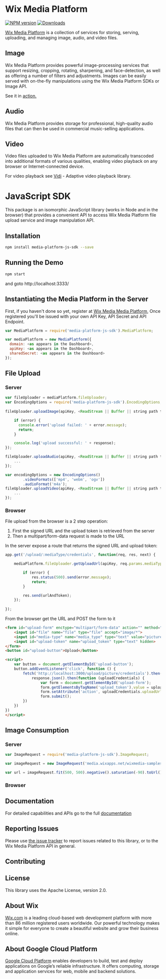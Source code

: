 # Wix Media Platform

[![NPM version][npm-image]][npm-url] [![Downloads][downloads-image]][npm-url]

[Wix Media Platform](https://www.wixmp.com/) is a collection of services for storing, serving, uploading, and managing image, audio, and video files.

## Image

Wix Media Platform provides powerful image-processing services that support resizing, cropping, rotating, sharpening, and face-detection, as well as offering a number of filters and adjustments. Images can be easily served with on-the-fly manipulations using the Wix Media Platform SDKs or Image API.

See it in [action.](https://app.wixmp.com/dashboard/index.html)

## Audio

Wix Media Platform provides storage for professional, high-quality audio files that can then be used in commercial music-selling applications.

## Video

Video files uploaded to Wix Media Platform are automatically transcoded into additional formats of various qualities, enabling video playback on any browser or Internet-connected device.

For video playback see [Vidi](https://github.com/wix/vidi) - Adaptive video playback library.

# JavaScript SDK

This package is an isomorphic JavaScript library (works in Node and in the browser) that provides a convenient API to access Wix Media Platform file upload service and image manipulation API.

## Installation

```bash
npm install media-platform-js-sdk --save
```

## Running the Demo

```bash
npm start
```
and goto http://localhost:3333/

## Instantiating the Media Platform in the Server

First, if you haven't done so yet, register at [Wix Media Media Platform](https://app.wixmp.com/dashboard/index.html),
Once registered you'll be issued with your own API Key, API Secret and API Endpoint.

```javascript
var MediaPlatform = require('media-platform-js-sdk').MediaPlatform;

var mediaPlatform = new MediaPlatform({
  domain: <as appears in the Dashboard>,
  apiKey: <as appears in the Dashboard>,
  sharedSecret: <as appears in the Dashboard>
});
```

## File Upload

### Server

```javascript
var fileUploader = mediaPlatform.fileUploader;
var EncodingOptions = require('media-platform-js-sdk').EncodingOptions;
 
fileUploader.uploadImage(apiKey, <ReadStream || Buffer || string path to file>, function (error, response) {

    if (error) {
      console.error('upload failed: ' + error.message);
      return;
    }

    console.log('upload successful: ' + response);
});

fileUploader.uploadAudio(apiKey, <ReadStream || Buffer || string path to file>, function (error, response) {
    ...
});

var encodingOptions = new EncodingOptions()
        .videoFormats(['mp4', 'webm', 'ogv'])
        .audioFormat('m4a');
fileUploader.uploadVideo(apiKey, <ReadStream || Buffer || string path to file>, encodingOptions || null, function (error, response) {
    ...
});
```

### Browser

File upload from the browser is a 2 step operation: 
 1. First the signed URL and the upload token is retrieved from the server
 2. Then a multipart/form-data request is made to the URL

In the server expose a route that returns the signed URL and upload token:

```javascript
app.get('/upload/:mediaType/credentials', function(req, res, next) {

    mediaPlatform.fileUploader.getUploadUrl(apiKey, req.params.mediaType,  function (error, urlAndToken) {

        if (error) {
            res.status(500).send(error.message);
            return;
        }

        res.send(urlAndToken);
    });
    
});
```

From the browser get the URL and POST the form to it 

```html
<form id="upload-form" enctype="multipart/form-data" action="" method="post" target="upload-result">
    <input id="file" name="file" type="file" accept="image/*">
    <input id="media-type" name="media_type" type="text" value="picture" hidden>
    <input id="upload-token" name="upload_token" type="text" hidden>
</form>
<button id="upload-button">Upload</button>

<script>
    var button = document.getElementById('upload-button');
    button.addEventListener('click', function () {
        fetch('http://localhost:3000/upload/picture/credentials').then(function (response) {
            response.json().then(function (uploadCredentials) {
                var form = document.getElementById('upload-form');
                form.getElementsByTagName('upload_token').value = uploadCredentials.uploadToken;
                form.setAttribute('action', uploadCredentials.uploadUrl);
                form.submit();
        })
    })
})
</script>
```

## Image Consumption

### Server

```javascript
var ImageRequest = require('media-platform-js-sdk').ImageRequest;

var imageRequest = new ImageRequest('media.wixapps.net/wixmedia-samples/images', '000c45e21f8a433cb3b2483dfbb659d8', 'wow.jpeg');

var url = imageRequest.fit(500, 500).negative().saturation(-90).toUrl().url;
```

### Browser

## Documentation

For detailed capabilities and APIs go to the full [documentation](http://mediacloud.wix.com/docs/overview.html)

## Reporting Issues

Please use [the issue tracker](https://github.com/wix/media-platform-js-sdk/issues) to report issues related to this library, or to the Wix Media Platform API in general.

## Contributing

## License
This library uses the Apache License, version 2.0.

## About Wix
[Wix.com](https://www.wix.com) is a leading cloud-based web development platform with more than 86 million registered users worldwide. 
Our powerful technology makes it simple for everyone to create a beautiful website and grow their business online.

## About Google Cloud Platform
[Google Cloud Platform](https://cloud.google.com/) enables developers to build, test and deploy applications on Google’s reliable infrastructure.
It offers computing, storage and application services for web, mobile and backend solutions.


[npm-url]: https://npmjs.org/package/media-platform-js-sdk
[npm-image]: https://img.shields.io/npm/v/media-platform-js-sdk.svg
[downloads-image]: https://img.shields.io/npm/dm/media-platform-js-sdk.svg
